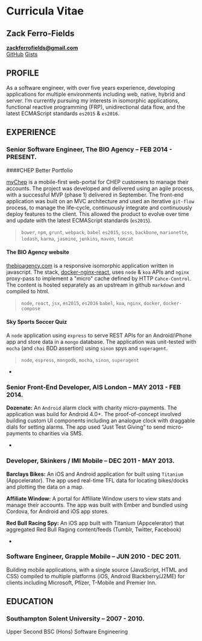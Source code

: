 Curricula Vitae
===============

Zack Ferro-Fields
-----------------

**zackferrofields@gmail.com**  
[GitHub](https://github.com/zackferrofields) 
[Gists](https://gist.github.com/zackferrofields)

PROFILE
-------

As a software engineer, with over five years experience, developing applications for multiple environments including web, native, hybrid and server. I’m currently pursuing my interests in isomorphic applications, functional reactive programming (FRP), unidirectional data flow, and the latest ECMAScript standards `es2015` & `es2016`.

EXPERIENCE
----------

### Senior Software Engineer, The BIO Agency – FEB 2014 - PRESENT.

####CHEP Better Portfolio

[myChep](https://youtu.be/DPBR-l0sYd8) is a mobile-first web-portal for CHEP customers to manage their accounts. The project was developed and delivered using an agile process, with a successful MVP (phase 1) delivered in September. The front-end application was built on an MVC architecture and used an iterative `git-flow` process, to manage the life-cycle, continuously integrate and continuously deploy features to the client. This allowed the product to evolve over time and update with the latest ECMAScript standards (`es2015`).

> `bower`, `npm`, `grunt`, `webpack`, `babel` `es2015`, `scss`, `backbone`, `marionette`, `lodash`, `karma`, `jasmine`, `jenkins`, `maven`, `tomcat`

#### The BIO Agency website

[thebioagency.com](http://thebioagency.com) is a responsive isomorphic application written in javascript. The stack, [docker-nginx-react](https://github.com/zackferrofields/docker-nginx-react), uses `node` & `koa` APIs and `nginx` proxy-pass to implement a "micro" cache defined by HTTP `Cahce-Control`. The content is hosted separately as an upstream in github `markdown` and compiled to html. 

> `node`, `react`, `jsx`, `es2015`, `es2016` `babel`, `koa`, `nginx`, `docker`, `docker-compose`

#### Sky Sports Soccer Quiz

A `node` application using `express` to serve REST APIs for an Android/iPhone app and store data in a `mongo` database. The application was unit-tested with `mocha` (and `chai` BDD assertion) using `sinon` spys and `superagent`.

> `node`, `espress`, `mongodb`, `mocha`, `sinon`, `superagent`

-

### Senior Front-End Developer, AIS London – MAY 2013 - FEB 2014.

**Dozenate:**
An `Android` alarm clock with charity micro-payments. The application was build for Android 4.0+. The proof-of-concept involved building custom UI components including an analogue clock with draggable dials for setting alarms. The app used “Just Test Giving” to send micro-payments to charities via SMS.

-

### Developer, Skinkers / IMI Mobile – DEC 2011 - MAY 2013.

**Barclays Bikes:**
An iOS and Android application for built using `Titanium` (Appcelerator). The app used real-time TFL data for locating bikes/docks and plotting the data on a map.

**Affiliate Window:**
A portal for Affiliate Window users to view stats and manage their accounts. The app was built with Ember and bundled using Cordova, for Android and iOS app stores.

**Red Bull Racing Spy:**
An iOS app built with Titanium (Appcelerator) that aggregated Red Bull Raging content/feeds (Tumblr, Twitter, Facebook)

-

### Software Engineer, Grapple Mobile – JUN 2010 - DEC 2011.

Building mobile applications, with a single source (JavaScript, HTML and CSS) compiled to multiple platforms (iOS, Android Blackberry/J2ME) for clients including Microsoft, Pfizer, T-Mobile and Premier Inn.

EDUCATION
--------------

### Southampton Solent University – 2007 - 2010.
Upper Second BSC (Hons) Software Engineering

